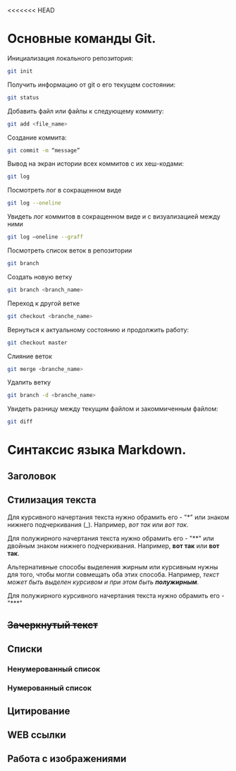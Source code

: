 <<<<<<< HEAD
# Основные команды Git.  
Инициализация локального репозитория:  
```sh  
git init  
```  
Получить информацию от git о его текущем состоянии:  
```sh  
git status  
```  
Добавить файл или файлы к следующему коммиту:  
```sh  
git add <file_name>  
```  
Cоздание коммита:  
```sh  
git commit -m “message”  
```  
Вывод на экран истории всех коммитов с их хеш-кодами:  
```sh  
git log  
```  
Посмотреть лог в сокращенном виде  
```sh  
git log --oneline  
```  
Увидеть лог коммитов в сокращенном виде и с визуализацией между ними  
```sh  
git log –oneline --graff  
``` 
Посмотреть список веток в репозитории   
```sh 
git branch     
``` 
Создать новую ветку   
```sh 
git branch <branch_name>   
``` 
Переход к другой ветке   
```sh 
git checkout <branche_name>   
``` 
Вернуться к актуальному состоянию и продолжить работу:  
```sh  
git checkout master  
```  
Слияние веток  
```sh  
git merge <branche_name>   
```  
Удалить ветку   
```sh 
git branch -d <branche_name>  
``` 
Увидеть разницу между текущим файлом и закоммиченным файлом:  
```sh  
git diff  
```
# Синтаксис языка Markdown. 
## Заголовок 
## Стилизация текста 
Для курсивного начертания текста нужно обрамить его - "*" или знаком нижнего подчеркивания (_). Например, *вот так* или _вот так_.  

Для полужирного начертания текста нужно обрамить его - "**" или двойным знаком нижнего подчеркивания. Например, **вот так** или __вот так__.  

Альтернативные способы выделения жирным или курсивным нужны для того, чтобы могли совмещать оба этих способа. Например, _текст может быть выделен курсивом и при этом быть **полужирным**_.  

Для полужирного курсивного начертания текста нужно обрамить его - "***" 
## ~~Зачеркнутый текст~~ 
## Списки 
### Ненумерованный список 
### Нумерованный список 
## Цитирование  
## WEB ссылки 
## Работа с изображениями 